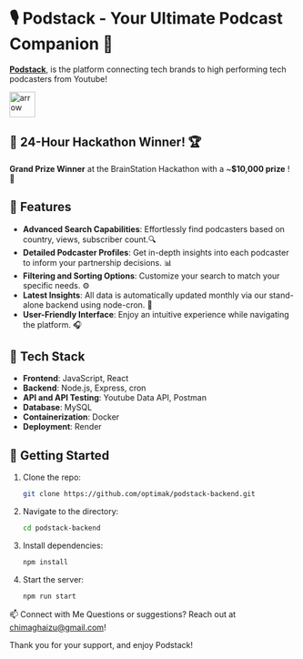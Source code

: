 
# 🎙️ Podstack - Your Ultimate Podcast Companion 🌟

 [**Podstack**](https://podstack.chiaghaizu.com), is the  platform connecting tech brands to high performing tech podcasters from Youtube!

<img src="https://media4.giphy.com/media/v1.Y2lkPTc5MGI3NjExYnF0YnJydmVqcmg3eGQzeHNyam44dXc3OXd3Mmg3cXczMmt3NTlqdyZlcD12MV9pbnRlcm5hbF9naWZfYnlfaWQmY3Q9cw/PGIw3NNU78NBdUOiAA/giphy.webp" alt="arrow" width="45"/>

## 🚀 24-Hour Hackathon Winner! 🏆

**Grand Prize Winner** at the BrainStation Hackathon with a ~**$10,000 prize** ! 🎉

## 🌟 Features

-  **Advanced Search Capabilities**: Effortlessly find podcasters based on country, views, subscriber count.🔍
-  **Detailed Podcaster Profiles**: Get in-depth insights into each podcaster to inform your partnership decisions. 📊 
-  **Filtering and Sorting Options**: Customize your search to match your specific needs. ⚙️ 
-  **Latest Insights**: All data is automatically updated monthly via our stand-alone backend using node-cron. 📅 
- **User-Friendly Interface**: Enjoy an intuitive experience while navigating the platform. 🎧

## 🔧 Tech Stack

- **Frontend**: JavaScript, React
- **Backend**: Node.js, Express, cron
- **API and API Testing**: Youtube Data API, Postman
- **Database**: MySQL
- **Containerization**: Docker
- **Deployment**: Render

## 📖 Getting Started

1. Clone the repo:  
   ```bash
   git clone https://github.com/optimak/podstack-backend.git
2. Navigate to the directory:
	```bash 
	cd podstack-backend
3. Install dependencies:
	```bash 
	npm install
3. Start the server:
	```bash
	npm run start
📫 Connect with Me
Questions or suggestions? Reach out at chimaghaizu@gmail.com!

Thank you for your support, and enjoy Podstack!


